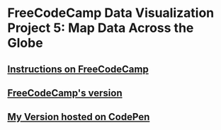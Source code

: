 # FreeCodeCamp Data Visualization Project 5: Map Data Across the Globe

## [Instructions on FreeCodeCamp](https://www.freecodecamp.org/challenges/map-data-across-the-globe)

## [FreeCodeCamp's version](https://codepen.io/freeCodeCamp/full/mVEJag)

## [My Version hosted on CodePen](https://codepen.io/leonard92/full/pLdEVo/)
